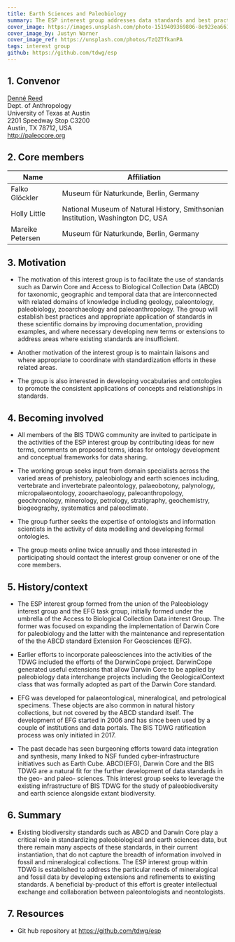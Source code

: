 ```yaml
---
title: Earth Sciences and Paleobiology
summary: The ESP interest group addresses data standards and best practices concerning information about material samples that support earth science and paleobiology research. Our work will apply emerging methods in data integration, linked open data, and geographic information systems to long established, collection-based disciplines in earth sciences, such as paleontology, chronostratigraphy, and mineralogy. 
cover_image: https://images.unsplash.com/photo-1519409369806-8e923ea66184
cover_image_by: Justyn Warner
cover_image_ref: https://unsplash.com/photos/TzQZTfkanPA
tags: interest group
github: https://github.com/tdwg/esp
---
```


## 1. Convenor

[Denné Reed](mailto:reedd@austin.utexas.edu)  
Dept. of Anthropology  
University of Texas at Austin  
2201 Speedway Stop C3200  
Austin, TX 78712, USA  
<http://paleocore.org>

## 2. Core members

Name | Affiliation
--- | ---
Falko Glöckler | Museum für Naturkunde, Berlin, Germany
Holly Little | National Museum of Natural History, Smithsonian Institution, Washington DC, USA
Mareike Petersen | Museum für Naturkunde, Berlin, Germany


## 3. Motivation

- The motivation of this interest group is to facilitate the use of standards such as Darwin Core and Access to Biological Collection Data (ABCD) for taxonomic, geographic and temporal data that are interconnected with related domains of knowledge including geology, paleontology, paleobiology, zooarchaeology and paleoanthropology. The group will establish best practices and appropriate application of standards in these scientific domains by improving documentation, providing examples, and where necessary developing new terms or extensions to address areas where existing standards are insufficient.

- Another motivation of the interest group is to maintain liaisons and where appropriate to coordinate with standardization efforts in these related areas.

- The group is also interested in developing vocabularies and ontologies to promote the consistent applications of concepts and relationships in standards.

## 4. Becoming involved

- All members of the BIS TDWG community are invited to participate in the activities of the ESP interest group by contributing ideas for new terms, comments on proposed terms, ideas for ontology development and conceptual frameworks for data sharing.

- The working group seeks input from domain specialists across the varied areas of prehistory, paleobiology and earth sciences including, vertebrate and invertebrate paleontology, palaeobotony, palynology, micropalaeontology, zooarchaeology, paleoanthropology, geochronology, minerology, petrology, stratigraphy, geochemistry, biogeography, systematics and paleoclimate.

- The group further seeks the expertise of ontologists and information scientists in the activity of data modelling and developing formal ontologies.

- The group meets online twice annually and those interested in participating should contact the interest group convener or one of the core members.


## 5. History/context

- The ESP interest group formed from the union of the Paleobiology interest group and the EFG task group, initially formed under the umbrella of the Access to Biological Collection Data interest Group. The former was focused on expanding the implementation of Darwin Core for paleobiology and the latter with the maintenance and representation of the the ABCD standard Extension For Geosciences (EFG).

- Earlier efforts to incorporate paleosciences into the activities of the TDWG included the efforts of the DarwinCope project. DarwinCope generated useful extensions that allow Darwin Core to be applied by paleobiology data interchange projects including the GeologicalContext class that was formally adopted as part of the Darwin Core standard. 

- EFG was developed for palaeontological, mineralogical, and petrological specimens. These objects are also common in natural history collections, but not covered by the ABCD standard itself. The development of EFG started in 2006 and has since been used by a couple of institutions and data portals. The BIS TDWG ratification process was only initiated in 2017.

- The past decade has seen burgeoning efforts toward data integration and synthesis, many linked to NSF funded cyber-infrastructure initiatives such as Earth Cube. ABCD(EFG), Darwin Core and the BIS TDWG are a natural fit for the further development of data standards in the geo- and paleo- sciences. This interest group seeks to leverage the existing infrastructure of BIS TDWG for the study of paleobiodiversity and earth science alongside extant biodiversity.


## 6. Summary

- Existing biodiversity standards such as ABCD and Darwin Core play a critical role in standardizing paleobiological and earth sciences data, but there remain many aspects of these standards, in their current instantiation, that do not capture the breadth of information involved in fossil and mineralogical collections. The ESP interest group within TDWG is established to address the particular needs of mineralogical and fossil data by developing extensions and refinements to existing standards. A beneficial by-product of this effort is greater intellectual exchange and collaboration between paleontologists and neontologists.  

## 7. Resources

- Git hub repository at https://github.com/tdwg/esp  
